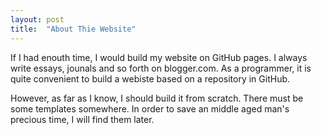 ```yaml
---
layout: post
title:  "About Thie Website"
---
```


If I had enouth time, I would build my website on GitHub pages. I always write essays, jounals and so forth on blogger.com. As a programmer, it is quite convenient to build a webiste based on a repository in GitHub.

However, as far as I know, I should build it from scratch. There must be some templates somewhere. In order to save an middle aged man's precious time, I will find them later.